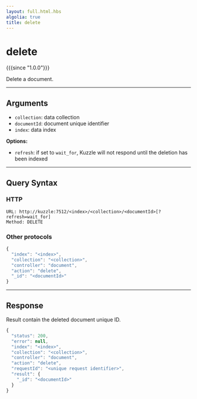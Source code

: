 ```yaml
---
layout: full.html.hbs
algolia: true
title: delete
---
```


# delete

{{{since "1.0.0"}}}

Delete a document.

---

## Arguments

* `collection`: data collection
* `documentId`: document unique identifier
* `index`: data index

**Options:**

* `refresh`: if set to `wait_for`, Kuzzle will not respond until the deletion has been indexed

---

## Query Syntax

### HTTP

```http
URL: http://kuzzle:7512/<index>/<collection>/<documentId>[?refresh=wait_for]
Method: DELETE
```

### Other protocols

```js
{
  "index": "<index>",
  "collection": "<collection>",
  "controller": "document",
  "action": "delete",
  "_id": "<documentId>"
}
```

---

## Response

Result contain the deleted document unique ID.

```javascript
{
  "status": 200,
  "error": null,
  "index": "<index>",
  "collection": "<collection>",
  "controller": "document",
  "action": "delete",
  "requestId": "<unique request identifier>",
  "result": {
    "_id": "<documentId>"
  }
}
```
